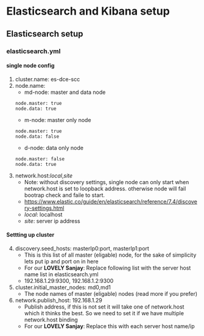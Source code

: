 # Elasticsearch and Kibana setup
## Elasticsearch setup
### elasticsearch.yml
#### single node config
1. cluster.name: es-dce-scc
2. node.name:
    - md-node: master and data node
    ````
    node.master: true
    node.data: true
    ````
    - m-node: master only node
    ````
    node.master: true
    node.data: false
    ````
    - d-node: data only node
    ````
    node.master: false
    node.data: true
    ````
3. network.host:_local_,_site_
    - Note: without discovery settings, single node can only start when network.host is set to loopback address. 
    otherwise node will fail bootrap check and faile to start.
    - https://www.elastic.co/guide/en/elasticsearch/reference/7.4/discovery-settings.html
    - _local_: localhost
    - _site_: server ip address
#### Settting up cluster
4. discovery.seed_hosts: masterIp0:port, masterIp1:port
    - This is this list of all master (eligable) node, for the sake of simplicity lets put ip and port on in here
    - For our **LOVELY Sanjay**: Replace following list with the server host name list in elasticsearch.yml
    - 192.168.1.29:9300, 192.168.1.2:9300
5. cluster.initial_master_nodes: md0,md1
    - The node names of master (eligable) nodes (read more if you prefer)
6. network.publish_host: 192.168.1.29
    - Publish address, if this is not set it will take one of network.host which it thinks the best. So we need to set it if we have multiple network.host binding
    - For our **LOVELY Sanjay**: Replace this with each server host name/ip